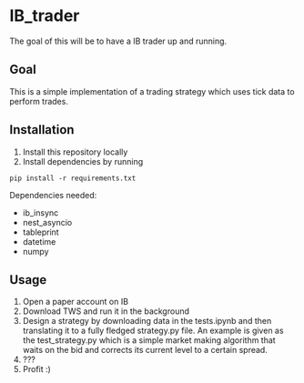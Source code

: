 # IB_trader

The goal of this will be to have a IB trader up and running.

## Goal
This is a simple implementation of a trading strategy which uses tick data to perform trades.

## Installation
1. Install this repository locally
2. Install dependencies by running
```
pip install -r requirements.txt
```
Dependencies needed:
- ib_insync
- nest_asyncio
- tableprint
- datetime
- numpy

## Usage
1. Open a paper account on IB
2. Download TWS and run it in the background
3. Design a strategy by downloading data in the tests.ipynb and then translating it to a fully fledged strategy.py file. An example is given as the test_strategy.py which is a simple market making algorithm that waits on the bid and corrects its current level to a certain spread.
4. ???
5. Profit :)
